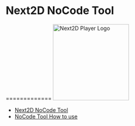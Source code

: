 # Next2D NoCode Tool
=============
<img src="https://next2d.app/assets/img/tool/logo.svg" width="200" height="200" alt="Next2D Player Logo">

- [Next2D NoCode Tool](https://tool.next2d.app)
- [NoCode Tool How to use](https://next2d.app/usage)